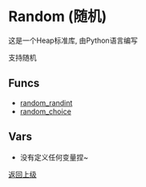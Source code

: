 # Random (随机)

这是一个Heap标准库, 由Python语言编写

支持随机

## Funcs
- [random_randint](func/random_randint.md)
- [random_choice](func/random_choice.md)

## Vars
- 没有定义任何变量捏~

[返回上级](../index.md)